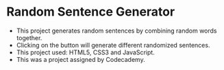 # Random Sentence Generator

- This project generates random sentences by combining random words together.
- Clicking on the button will generate different randomized sentences.
- This project used: HTML5, CSS3 and JavaScript.
- This was a project assigned by Codecademy.
